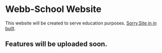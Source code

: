 # Webb-School Website

 This website will be created to serve education purposes. [Sorry,Site in in built]().

## Features will be uploaded soon.

